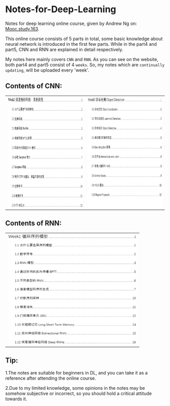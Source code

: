 # Notes-for-Deep-Learning
Notes for deep learning online course, given by Andrew Ng on: [Mooc.study.163](https://mooc.study.163.com/smartSpec/detail/1001319001.htm).  

This online course consists of 5 parts in total, some basic knowledge about neural network is introduced in the first few parts. While in the part4 and part5, CNN and RNN are explained in detail respectively.  

My notes here mainly covers `CNN` and `RNN`. As you can see on the website, both part4 and part5 consist of 4 `weeks`. So, my notes which are `continually updating`, will be uploaded every 'week'.  


## Contents of CNN:
<table><tr>
<td><img width="410" height="350" src="https://github.com/Kobeyond/Notes-for-Deep-Learning/blob/master/Contents/CNN_Week2_Contents.png"/></td>
<td><img width="410" height="350" src="https://github.com/Kobeyond/Notes-for-Deep-Learning/blob/master/Contents/CNN_Week3_Contents.png"/></td>
</tr></table>

## Contents of RNN:
<table><tr>
<td><img width="410" height="350" src="https://github.com/Kobeyond/Notes-for-Deep-Learning/blob/master/Contents/RNN_Week1_Contents.png"/></td>

</tr></table>



## Tip:
1.The notes are suitable for beginners in DL, and you can take it as a reference after attending the online course. 

2.Due to my limited knowledge, some opinions in the notes may be somehow subjective or incorrect, so you should hold a critical attitude towards it.  
